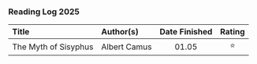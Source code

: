 ### Reading Log 2025

| Title                                              | Author(s)                         | Date Finished | Rating              |
| :------------------------------------------------- | :-------------------------------- | :-----------: | :-----------------: |
| The Myth of Sisyphus                               | Albert Camus                      | 01.05         | :star:              |
